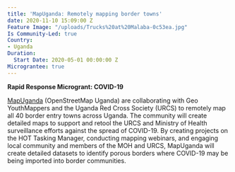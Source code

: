 ```yaml
---
title: 'MapUganda: Remotely mapping border towns'
date: 2020-11-10 15:09:00 Z
Feature Image: "/uploads/Trucks%20at%20Malaba-0c53ea.jpg"
Is Community-Led: true
Country:
- Uganda
Duration:
  Start Date: 2020-05-01 00:00:00 Z
Micrograntee: true
---
```


**Rapid Response Microgrant: COVID-19**

[MapUganda](https://mapuganda.org/) (OpenStreetMap Uganda) are collaborating with Geo YouthMappers and the Uganda Red Cross Society (URCS) to remotely map all 40 border entry towns across Uganda. The community will create detailed maps to support and retool the URCS and Ministry of Health surveillance efforts against the spread of COVID-19. By creating projects on the HOT Tasking Manager, conducting mapping webinars, and engaging local community and members of the MOH and URCS, MapUganda will create detailed datasets to identify porous borders where COVID-19 may be being imported into border communities.